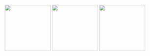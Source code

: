 <p align="center">
  <img src="https://github.com/user-attachments/assets/54add84a-6ba3-454d-b6da-2c6505061f62" width="150">
  <img src="https://github.com/user-attachments/assets/dd7c0b8b-1645-476b-813f-5ab2f4e0f2ce" width="150">
  <img src="https://github.com/user-attachments/assets/45d5a5da-f2ce-4bb6-abee-fc5df6160fcb" width="150">
</p>

